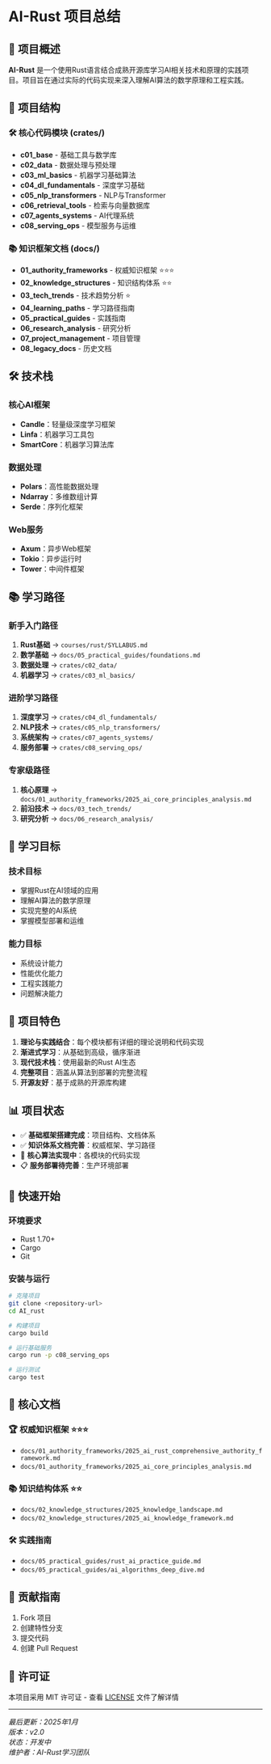 # AI-Rust 项目总结

## 🎯 项目概述

**AI-Rust** 是一个使用Rust语言结合成熟开源库学习AI相关技术和原理的实践项目。项目旨在通过实际的代码实现来深入理解AI算法的数学原理和工程实践。

## 📁 项目结构

### 🛠️ 核心代码模块 (crates/)
- **c01_base** - 基础工具与数学库
- **c02_data** - 数据处理与预处理
- **c03_ml_basics** - 机器学习基础算法
- **c04_dl_fundamentals** - 深度学习基础
- **c05_nlp_transformers** - NLP与Transformer
- **c06_retrieval_tools** - 检索与向量数据库
- **c07_agents_systems** - AI代理系统
- **c08_serving_ops** - 模型服务与运维

### 📚 知识框架文档 (docs/)
- **01_authority_frameworks** - 权威知识框架 ⭐⭐⭐
- **02_knowledge_structures** - 知识结构体系 ⭐⭐
- **03_tech_trends** - 技术趋势分析 ⭐
- **04_learning_paths** - 学习路径指南
- **05_practical_guides** - 实践指南
- **06_research_analysis** - 研究分析
- **07_project_management** - 项目管理
- **08_legacy_docs** - 历史文档

## 🛠️ 技术栈

### 核心AI框架
- **Candle**：轻量级深度学习框架
- **Linfa**：机器学习工具包
- **SmartCore**：机器学习算法库

### 数据处理
- **Polars**：高性能数据处理
- **Ndarray**：多维数组计算
- **Serde**：序列化框架

### Web服务
- **Axum**：异步Web框架
- **Tokio**：异步运行时
- **Tower**：中间件框架

## 📚 学习路径

### 新手入门路径
1. **Rust基础** → `courses/rust/SYLLABUS.md`
2. **数学基础** → `docs/05_practical_guides/foundations.md`
3. **数据处理** → `crates/c02_data/`
4. **机器学习** → `crates/c03_ml_basics/`

### 进阶学习路径
1. **深度学习** → `crates/c04_dl_fundamentals/`
2. **NLP技术** → `crates/c05_nlp_transformers/`
3. **系统架构** → `crates/c07_agents_systems/`
4. **服务部署** → `crates/c08_serving_ops/`

### 专家级路径
1. **核心原理** → `docs/01_authority_frameworks/2025_ai_core_principles_analysis.md`
2. **前沿技术** → `docs/03_tech_trends/`
3. **研究分析** → `docs/06_research_analysis/`

## 🎯 学习目标

### 技术目标
- 掌握Rust在AI领域的应用
- 理解AI算法的数学原理
- 实现完整的AI系统
- 掌握模型部署和运维

### 能力目标
- 系统设计能力
- 性能优化能力
- 工程实践能力
- 问题解决能力

## 🌟 项目特色

1. **理论与实践结合**：每个模块都有详细的理论说明和代码实现
2. **渐进式学习**：从基础到高级，循序渐进
3. **现代技术栈**：使用最新的Rust AI生态
4. **完整项目**：涵盖从算法到部署的完整流程
5. **开源友好**：基于成熟的开源库构建

## 📊 项目状态

- ✅ **基础框架搭建完成**：项目结构、文档体系
- ✅ **知识体系文档完善**：权威框架、学习路径
- 🔄 **核心算法实现中**：各模块的代码实现
- 📋 **服务部署待完善**：生产环境部署

## 🚀 快速开始

### 环境要求
- Rust 1.70+
- Cargo
- Git

### 安装与运行
```bash
# 克隆项目
git clone <repository-url>
cd AI_rust

# 构建项目
cargo build

# 运行基础服务
cargo run -p c08_serving_ops

# 运行测试
cargo test
```

## 📖 核心文档

### 🏆 权威知识框架 ⭐⭐⭐
- `docs/01_authority_frameworks/2025_ai_rust_comprehensive_authority_framework.md`
- `docs/01_authority_frameworks/2025_ai_core_principles_analysis.md`

### 📚 知识结构体系 ⭐⭐
- `docs/02_knowledge_structures/2025_knowledge_landscape.md`
- `docs/02_knowledge_structures/2025_ai_knowledge_framework.md`

### 🛠️ 实践指南
- `docs/05_practical_guides/rust_ai_practice_guide.md`
- `docs/05_practical_guides/ai_algorithms_deep_dive.md`

## 🤝 贡献指南

1. Fork 项目
2. 创建特性分支
3. 提交代码
4. 创建 Pull Request

## 📄 许可证

本项目采用 MIT 许可证 - 查看 [LICENSE](LICENSE) 文件了解详情

---

*最后更新：2025年1月*  
*版本：v2.0*  
*状态：开发中*  
*维护者：AI-Rust学习团队*